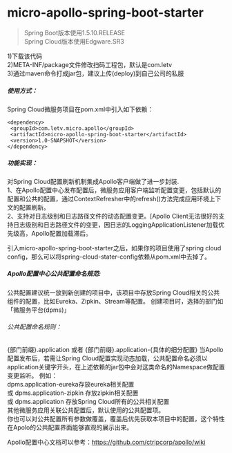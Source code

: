 # micro-apollo-spring-boot-starter

> Spring Boot版本使用1.5.10.RELEASE <br/>
Spring Cloud版本使用Edgware.SR3

1)下载该代码<br/>
2)META-INF/package文件修改扫码工程包，默认是com.letv<br/>
3)通过maven命令打成jar包，建议上传(deploy)到自己公司的私服

##### 使用方式：<br/>
Spring Cloud微服务项目在pom.xml中引入如下依赖：
```
<dependency>
 <groupId>com.letv.micro.apollo</groupId>
 <artifactId>micro-apollo-spring-boot-starter</artifactId>
 <version>1.0-SNAPSHOT</version>
</dependency>
```

##### 功能实现：<br/>
对Spring Cloud配置刷新机制集成Apollo客户端做了进一步封装. <br/>
1、在Apollo配置中心发布配置后，微服务应用客户端监听配置变更，包括默认的配置和公共的配置，通过ContextRefresher中的refresh()方法完成应用环境上下文的配置刷新。<br/>
2、支持对日志级别和日志路径文件的动态配置变更。[Apollo Client无法很好的支持日志级别和日志路径文件的变更，因日志的LoggingApplicationListener加载优先级高，Apollo配置加载滞后。<br/>

引入micro-apollo-spring-boot-starter之后，如果你的项目使用了spring cloud config，那么可以将spring-cloud-stater-config依赖从pom.xml中去掉了。


##### Apollo配置中心公共配置命名规范: <br/>
公共配置建议统一放到新创建的项目中，该项目中存放Spring Cloud相关的公共组件的配置，比如Eureka、Zipkin、Stream等配置。
创建项目时，选择的部门如「微服务平台(dpms)」<br/>
###### 公共配置命名规则：<br/>
{部门前缀}.application  或者 {部门前缀}.application-{具体的细分配置}
当Apollo配置发布后，若需让Spring Cloud配置实现动态加载，公共配置命名必须以application关键字开头，在上述依赖的jar包中会对这类命名的Namespace做配置变更监听。
例如：<br/>
dpms.application-eureka存放eureka相关配置 <br/>
或 dpms.application-zipkin 存放zipkin相关配置 <br/>
或 dpms.application  存放Spring Cloud所有的公共相关配置 <br/>
其他微服务应用关联公共配置后，默认使用的公共配置项。<br/>
你也可以对公共配置所有参数做覆盖，覆盖后优先获取本项目中的配置，这个特性在Apolo的公共配置界面能够直观的展示出来。

Apollo配置中心文档可以参考：https://github.com/ctripcorp/apollo/wiki
